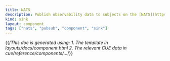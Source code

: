 ```yaml
---
title: NATS
description: Publish observability data to subjects on the [NATS](https://nats.io) messaging system
kind: sink
layout: component
tags: ["nats", "pubsub", "component", "sink"]
---
```


{{/*This doc is generated using:
     1. The template in layouts/docs/component.html
2. The relevant CUE data in cue/reference/components/...*/}}
